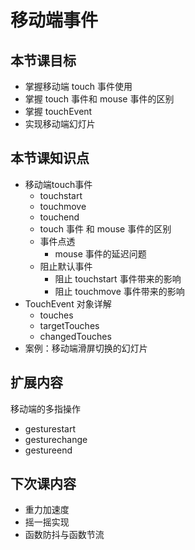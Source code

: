# 移动端事件
## 本节课目标
- 掌握移动端 touch 事件使用
- 掌握 touch 事件和 mouse 事件的区别
- 掌握 touchEvent
- 实现移动端幻灯片

## 本节课知识点
- 移动端touch事件 
  - touchstart
  - touchmove
  - touchend
  - touch 事件 和 mouse 事件的区别
  - 事件点透
    - mouse 事件的延迟问题
  - 阻止默认事件
    - 阻止 touchstart 事件带来的影响
    - 阻止 touchmove 事件带来的影响
- TouchEvent 对象详解
  - touches
  - targetTouches
  - changedTouches
- 案例：移动端滑屏切换的幻灯片

## 扩展内容
移动端的多指操作
  - gesturestart
  - gesturechange
  - gestureend

## 下次课内容
- 重力加速度
- 摇一摇实现
- 函数防抖与函数节流


